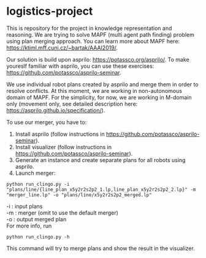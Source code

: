 # logistics-project

This is repository for the project in knowledge representation and reasoning.
We are trying to solve MAPF (multi agent path finding) problem using plan merging approach. You can learn more about MAPF here: https://ktiml.mff.cuni.cz/~bartak/AAAI2019/.

Our solution is build upon asprilo: https://potassco.org/asprilo/.
To make youreslf familiar with asprilo, you can use these exercises: https://github.com/potassco/asprilo-seminar.

We use individual robot plans created by asprilo and merge them in order to resolve conflicts. At this moment, we are working in non-autonomous domain of MAPF. For the simplicity, for now, we are working in M-domain only (movement only, see detailed description here: https://asprilo.github.io/specification/).

To use our merger, you have to:
1. Install asprilo (follow instructions in https://github.com/potassco/asprilo-seminar).
2. Install visualizer (follow instructions in https://github.com/potassco/asprilo-seminar).
3. Generate an instance and create separate plans for all robots using asprilo.
4. Launch merger:
```
python run_clingo.py -i "plans/line/{line_plan_x5y2r2s2p2_1.lp,line_plan_x5y2r2s2p2_2.lp}" -m "merger_line.lp" -o "plans/line/x5y2r2s2p2_merged.lp"
```
-i : input plans\
-m : merger (omit to use the default merger)\
-o : output merged plan\
For more info, run 
```
python run_clingo.py -h
```

This command will try to merge plans and show the result in the visualizer.
